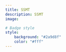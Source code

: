 ```yaml
---
title: SSMT
description: SSMT
image:

# Badge style
style:
    background: "#2a9d8f"
    color: "#fff"
---
```

